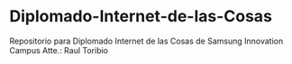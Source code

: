 # Diplomado-Internet-de-las-Cosas
Repositorio para Diplomado Internet de las Cosas de Samsung Innovation Campus
Atte.: Raul Toribio
